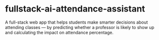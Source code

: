 # fullstack-ai-attendance-assistant
A full-stack web app that helps students make smarter decisions about attending classes — by predicting whether a professor is likely to show up and calculating the impact on attendance percentage.
